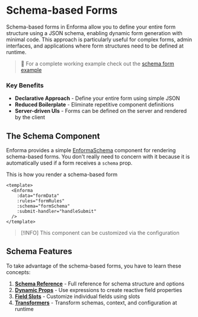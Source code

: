 # Schema-based Forms

Schema-based forms in Enforma allow you to define your entire form structure using a JSON schema, enabling dynamic form generation with minimal code. This approach is particularly useful for complex forms, admin interfaces, and applications where form structures need to be defined at runtime.

> :notebook_with_decorative_cover: For a complete working example check out the [schema form example](/examples/schema-only.md)

### Key Benefits

- **Declarative Approach** - Define your entire form using simple JSON
- **Reduced Boilerplate** - Eliminate repetitive component definitions
- **Server-driven UIs** - Forms can be defined on the server and rendered by the client

## The Schema Component

Enforma provides a simple [EnformaSchema](/field-forms/enforma-schema.md) component for rendering schema-based forms. You don't really need to concern with it because it is automatically used if a form receives a `schema` prop. 

This is how you render a schema-based form

```vue
<template>
  <Enforma
    :data="formData"
    :rules="formRules"
    :schema="formSchema"
    :submit-handler="handleSubmit"
  />
</template>
```

> [!INFO] This component can be customized via the configuration

## Schema Features

To take advantage of the schema-based forms, you have to learn these concepts:

1. **[Schema Reference](/schema-forms/schema-reference.md)** - Full reference for schema structure and options
2. **[Dynamic Props](/schema-forms/dynamic-props.md)** - Use expressions to create reactive field properties
3. **[Field Slots](field-slots.md)** - Customize individual fields using slots
4. **[Transformers](/schema-forms/transformers.md)** - Transform schemas, context, and configuration at runtime
